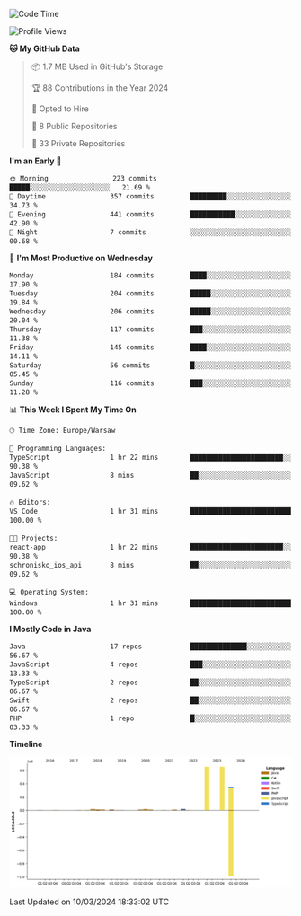 <!--START_SECTION:waka-->
![Code Time](http://img.shields.io/badge/Code%20Time-174%20hrs%204%20mins-blue)

![Profile Views](http://img.shields.io/badge/Profile%20Views-0-blue)

**🐱 My GitHub Data** 

> 📦 1.7 MB Used in GitHub's Storage 
 > 
> 🏆 88 Contributions in the Year 2024
 > 
> 💼 Opted to Hire
 > 
> 📜 8 Public Repositories 
 > 
> 🔑 33 Private Repositories 
 > 
**I'm an Early 🐤** 

```text
🌞 Morning                223 commits         █████░░░░░░░░░░░░░░░░░░░░   21.69 % 
🌆 Daytime                357 commits         █████████░░░░░░░░░░░░░░░░   34.73 % 
🌃 Evening                441 commits         ███████████░░░░░░░░░░░░░░   42.90 % 
🌙 Night                  7 commits           ░░░░░░░░░░░░░░░░░░░░░░░░░   00.68 % 
```
📅 **I'm Most Productive on Wednesday** 

```text
Monday                   184 commits         ████░░░░░░░░░░░░░░░░░░░░░   17.90 % 
Tuesday                  204 commits         █████░░░░░░░░░░░░░░░░░░░░   19.84 % 
Wednesday                206 commits         █████░░░░░░░░░░░░░░░░░░░░   20.04 % 
Thursday                 117 commits         ███░░░░░░░░░░░░░░░░░░░░░░   11.38 % 
Friday                   145 commits         ████░░░░░░░░░░░░░░░░░░░░░   14.11 % 
Saturday                 56 commits          █░░░░░░░░░░░░░░░░░░░░░░░░   05.45 % 
Sunday                   116 commits         ███░░░░░░░░░░░░░░░░░░░░░░   11.28 % 
```


📊 **This Week I Spent My Time On** 

```text
🕑︎ Time Zone: Europe/Warsaw

💬 Programming Languages: 
TypeScript               1 hr 22 mins        ███████████████████████░░   90.38 % 
JavaScript               8 mins              ██░░░░░░░░░░░░░░░░░░░░░░░   09.62 % 

🔥 Editors: 
VS Code                  1 hr 31 mins        █████████████████████████   100.00 % 

🐱‍💻 Projects: 
react-app                1 hr 22 mins        ███████████████████████░░   90.38 % 
schronisko_ios_api       8 mins              ██░░░░░░░░░░░░░░░░░░░░░░░   09.62 % 

💻 Operating System: 
Windows                  1 hr 31 mins        █████████████████████████   100.00 % 
```

**I Mostly Code in Java** 

```text
Java                     17 repos            ██████████████░░░░░░░░░░░   56.67 % 
JavaScript               4 repos             ███░░░░░░░░░░░░░░░░░░░░░░   13.33 % 
TypeScript               2 repos             ██░░░░░░░░░░░░░░░░░░░░░░░   06.67 % 
Swift                    2 repos             ██░░░░░░░░░░░░░░░░░░░░░░░   06.67 % 
PHP                      1 repo              █░░░░░░░░░░░░░░░░░░░░░░░░   03.33 % 
```



**Timeline**

![Lines of Code chart](https://raw.githubusercontent.com/KuaQ/KuaQ/main/assets/bar_graph.png)


 Last Updated on 10/03/2024 18:33:02 UTC
<!--END_SECTION:waka-->
